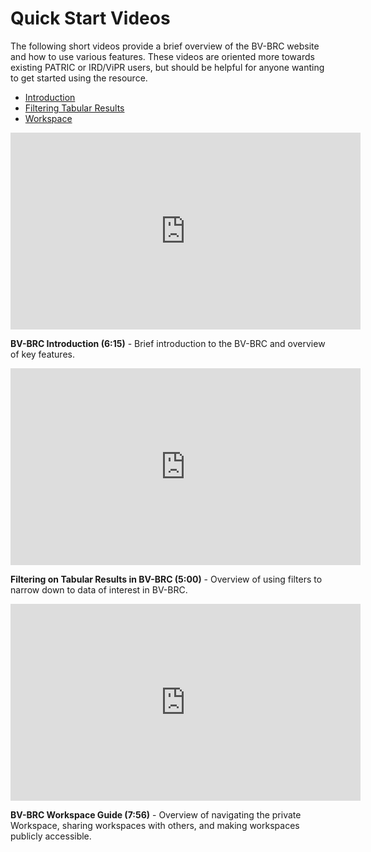 # Quick Start Videos

The following short videos provide a brief overview of the BV-BRC website and how to use various features. These videos are oriented more towards existing PATRIC or IRD/ViPR users, but should be helpful for anyone wanting to get started using the resource.

* [Introduction](#intro)
* [Filtering Tabular Results](#filters)
* [Workspace](#workspace)


<a name="intro"></a>

<iframe width="560" height="315" src="https://www.youtube.com/embed/Rb3d6fJ1Yxo" title="YouTube video player" frameborder="0" allow="accelerometer; autoplay; clipboard-write; encrypted-media; gyroscope; picture-in-picture" allowfullscreen></iframe>

**BV-BRC Introduction (6:15)** - Brief introduction to the BV-BRC and overview of key features.




<a name="filters"></a>

<iframe width="560" height="315" src="https://www.youtube.com/embed/q-UBdYnizN0" title="YouTube video player" frameborder="0" allow="accelerometer; autoplay; clipboard-write; encrypted-media; gyroscope; picture-in-picture" allowfullscreen></iframe>

**Filtering on Tabular Results in BV-BRC (5:00)** - Overview of using filters to narrow down to data of interest in BV-BRC.


<a name="workspace"></a>

<iframe width="560" height="315" src="https://www.youtube.com/embed/7-ypDbAhqiM" title="YouTube video player" frameborder="0" allow="accelerometer; autoplay; clipboard-write; encrypted-media; gyroscope; picture-in-picture" allowfullscreen></iframe>

**BV-BRC Workspace Guide (7:56)** - Overview of navigating the private Workspace, sharing workspaces with others, and making workspaces publicly accessible.
